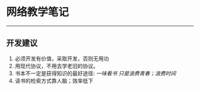 # 网络教学笔记
---
## 开发建议
1. 必须开发有价值，采取开发，否则无用功
2. 用现代协议，不用去学老旧的协议。
3. 书本不一定是获得知识的最好途径: *一味看书 只是浪费青春；浪费时间*
4. 读书的检索方式靠人脑；效率低下



